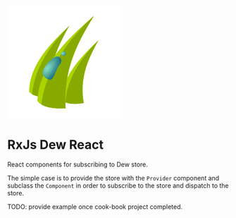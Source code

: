 <img title="logo" src="logo/logo.png" style="{width: 20em; height: 20em;}">

# RxJs Dew React

React components for subscribing to Dew store.

The simple case is to provide the store with the `Provider` component and
subclass the `Component` in order to subscribe to the store and dispatch to the
store.

TODO: provide example once cook-book project completed.

